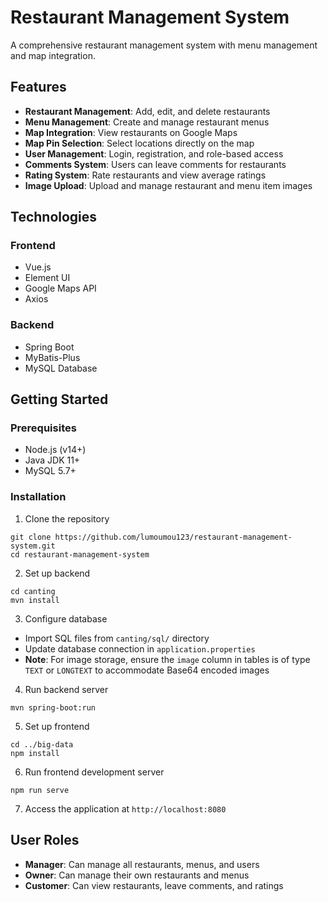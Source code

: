 # Restaurant Management System

A comprehensive restaurant management system with menu management and map integration.

## Features

- **Restaurant Management**: Add, edit, and delete restaurants
- **Menu Management**: Create and manage restaurant menus
- **Map Integration**: View restaurants on Google Maps
- **Map Pin Selection**: Select locations directly on the map
- **User Management**: Login, registration, and role-based access
- **Comments System**: Users can leave comments for restaurants
- **Rating System**: Rate restaurants and view average ratings
- **Image Upload**: Upload and manage restaurant and menu item images

## Technologies

### Frontend
- Vue.js
- Element UI
- Google Maps API
- Axios

### Backend
- Spring Boot
- MyBatis-Plus
- MySQL Database

## Getting Started

### Prerequisites
- Node.js (v14+)
- Java JDK 11+
- MySQL 5.7+

### Installation

1. Clone the repository
```
git clone https://github.com/lumoumou123/restaurant-management-system.git
cd restaurant-management-system
```

2. Set up backend
```
cd canting
mvn install
```

3. Configure database
- Import SQL files from `canting/sql/` directory
- Update database connection in `application.properties`
- **Note**: For image storage, ensure the `image` column in tables is of type `TEXT` or `LONGTEXT` to accommodate Base64 encoded images

4. Run backend server
```
mvn spring-boot:run
```

5. Set up frontend
```
cd ../big-data
npm install
```

6. Run frontend development server
```
npm run serve
```

7. Access the application at `http://localhost:8080`

## User Roles

- **Manager**: Can manage all restaurants, menus, and users
- **Owner**: Can manage their own restaurants and menus
- **Customer**: Can view restaurants, leave comments, and ratings

